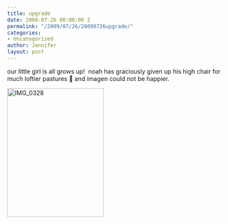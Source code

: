 ```yaml
---
title: upgrade
date: 2009-07-26 00:00:00 Z
permalink: "/2009/07/26/20090726upgrade/"
categories:
- Uncategorized
author: Jennifer
layout: post
---
```


our little girl is all grows up!  noah has graciously given up his high chair for much loftier pastures 🙂 and imagen could not be happier.

<img title="IMG_0328" height="300" alt="IMG_0328" width="225" class="alignnone size-medium wp-image-341" src="/teamelam/assets/images/upgrade/1248637143000-missing.jpg" />
